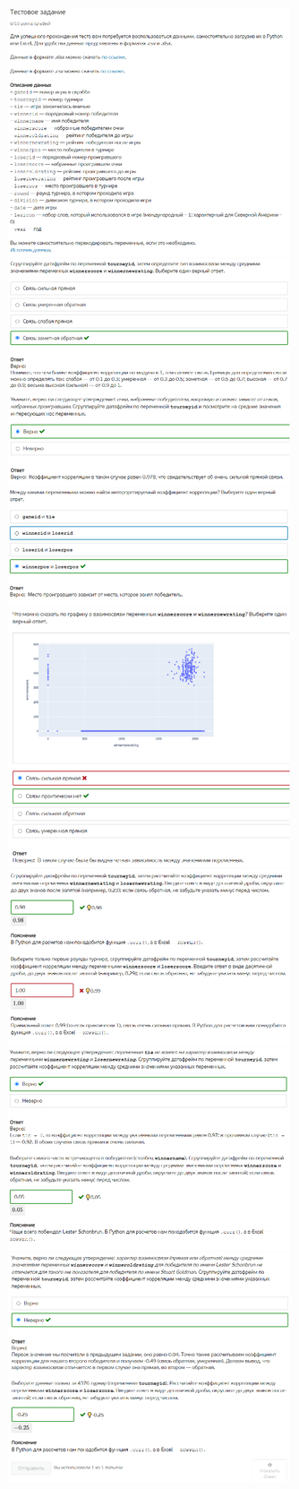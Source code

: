 ![](./Screenshot%202022-02-08%20231657.png) 
![](./Screenshot%202022-02-08%20231732.png) 
![](./Screenshot%202022-02-08%20231754.png) 
![](./Screenshot%202022-02-08%20231810.png) 
![](./Screenshot%202022-02-08%20231825.png) 
![](./Screenshot%202022-02-08%20231846.png) 
![](./Screenshot%202022-02-08%20231901.png) 
![](./Screenshot%202022-02-08%20231922.png) 